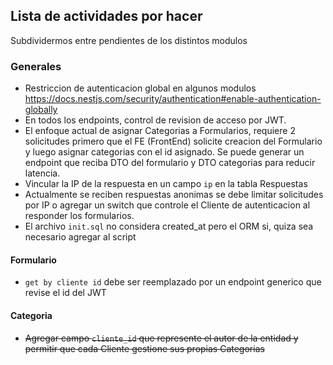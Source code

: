 ## Lista de actividades por hacer

Subdividermos entre pendientes de los distintos modulos

### Generales

- Restriccion de autenticacion global en algunos modulos https://docs.nestjs.com/security/authentication#enable-authentication-globally
- En todos los endpoints, control de revision de acceso por JWT.
- El enfoque actual de asignar Categorias a Formularios, requiere 2 solicitudes primero que el FE (FrontEnd) solicite creacion del Formulario y luego asignar categorias con el id asignado. Se puede generar un endpoint que reciba DTO del formulario y DTO categorias para reducir latencia.
- Vincular la IP de la respuesta en un campo `ip` en la tabla Respuestas
- Actualmente se reciben respuestas anonimas se debe limitar solicitudes por IP o agregar un switch que controle el Cliente de autenticacion al responder los formularios.
- El archivo `init.sql` no considera created_at pero el ORM si, quiza sea necesario agregar al script

#### Formulario

- `get by cliente id` debe ser reemplazado por un endpoint generico que revise el id del JWT

#### Categoria

- ~~Agregar campo `cliente_id` que represente el autor de la entidad y permitir que cada Cliente gestione sus propias Categorias~~
